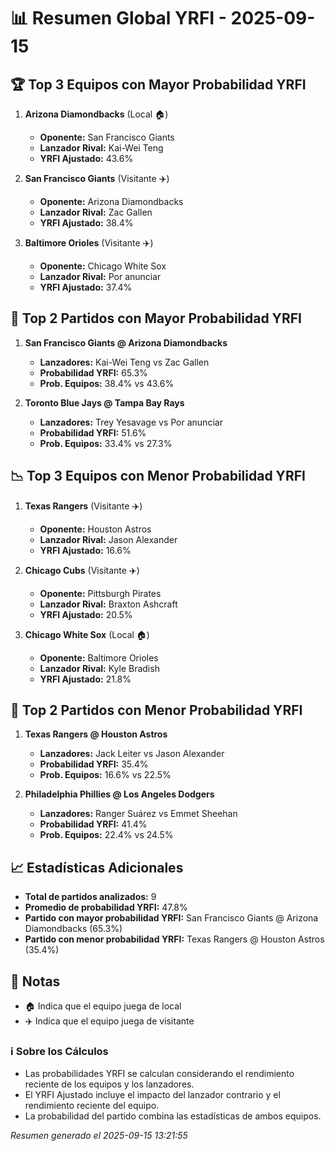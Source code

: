 # 📊 Resumen Global YRFI - 2025-09-15

## 🏆 Top 3 Equipos con Mayor Probabilidad YRFI

1. **Arizona Diamondbacks** (Local 🏠)
   - **Oponente:** San Francisco Giants
   - **Lanzador Rival:** Kai-Wei Teng
   - **YRFI Ajustado:** 43.6%

2. **San Francisco Giants** (Visitante ✈️)
   - **Oponente:** Arizona Diamondbacks
   - **Lanzador Rival:** Zac Gallen
   - **YRFI Ajustado:** 38.4%

3. **Baltimore Orioles** (Visitante ✈️)
   - **Oponente:** Chicago White Sox
   - **Lanzador Rival:** Por anunciar
   - **YRFI Ajustado:** 37.4%

## 🎯 Top 2 Partidos con Mayor Probabilidad YRFI

1. **San Francisco Giants @ Arizona Diamondbacks**
   - **Lanzadores:** Kai-Wei Teng vs Zac Gallen
   - **Probabilidad YRFI:** 65.3%
   - **Prob. Equipos:** 38.4% vs 43.6%

2. **Toronto Blue Jays @ Tampa Bay Rays**
   - **Lanzadores:** Trey Yesavage vs Por anunciar
   - **Probabilidad YRFI:** 51.6%
   - **Prob. Equipos:** 33.4% vs 27.3%

## 📉 Top 3 Equipos con Menor Probabilidad YRFI

1. **Texas Rangers** (Visitante ✈️)
   - **Oponente:** Houston Astros
   - **Lanzador Rival:** Jason Alexander
   - **YRFI Ajustado:** 16.6%

2. **Chicago Cubs** (Visitante ✈️)
   - **Oponente:** Pittsburgh Pirates
   - **Lanzador Rival:** Braxton Ashcraft
   - **YRFI Ajustado:** 20.5%

3. **Chicago White Sox** (Local 🏠)
   - **Oponente:** Baltimore Orioles
   - **Lanzador Rival:** Kyle Bradish
   - **YRFI Ajustado:** 21.8%

## 🛑 Top 2 Partidos con Menor Probabilidad YRFI

1. **Texas Rangers @ Houston Astros**
   - **Lanzadores:** Jack Leiter vs Jason Alexander
   - **Probabilidad YRFI:** 35.4%
   - **Prob. Equipos:** 16.6% vs 22.5%

2. **Philadelphia Phillies @ Los Angeles Dodgers**
   - **Lanzadores:** Ranger Suárez vs Emmet Sheehan
   - **Probabilidad YRFI:** 41.4%
   - **Prob. Equipos:** 22.4% vs 24.5%

## 📈 Estadísticas Adicionales

- **Total de partidos analizados:** 9
- **Promedio de probabilidad YRFI:** 47.8%
- **Partido con mayor probabilidad YRFI:** San Francisco Giants @ Arizona Diamondbacks (65.3%)
- **Partido con menor probabilidad YRFI:** Texas Rangers @ Houston Astros (35.4%)

## 📝 Notas

- 🏠 Indica que el equipo juega de local
- ✈️ Indica que el equipo juega de visitante

### ℹ️ Sobre los Cálculos
- Las probabilidades YRFI se calculan considerando el rendimiento reciente de los equipos y los lanzadores.
- El YRFI Ajustado incluye el impacto del lanzador contrario y el rendimiento reciente del equipo.
- La probabilidad del partido combina las estadísticas de ambos equipos.

*Resumen generado el 2025-09-15 13:21:55*